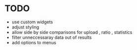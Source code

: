 # TODO
- use custom widgets
- adjust styling
- allow side by side comparisons for upload , ratio , statistics
- filter unneccessaray data out of results
- add options to menus